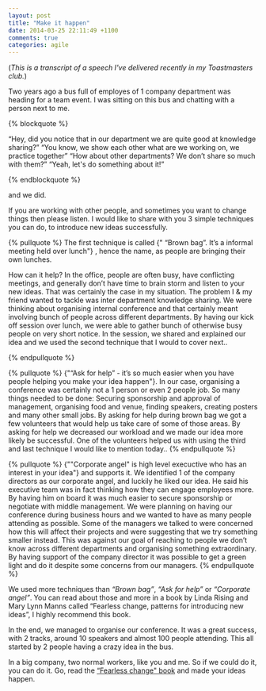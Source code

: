 ```yaml
---
layout: post
title: "Make it happen"
date: 2014-03-25 22:11:49 +1100
comments: true
categories: agile
---
```


(*This is a transcript of a speech I've delivered recently in my Toastmasters club.*)

Two years ago a bus full of employes of 1 company department was heading for a team event. I was sitting on this bus and chatting with a person next to me. 

{% blockquote %}

“Hey, did you notice that in our department we are quite good at knowledge sharing?”
“You know, we show each other what are we working on, we practice together”
“How about other departments? We don’t share so much with them?”
“Yeah, let's do something about it!”

{% endblockquote %}

and we did. 
<!--more--> 

If you are working with other people, and sometimes you want to change things then please listen. I would like to share with you 3 simple techniques you can do, to introduce new ideas successfully.

{% pullquote %}
The first technique is called 
{"
“Brown bag”. It’s a informal meeting held over lunch"}
, hence the name, as people are bringing their own lunches.

How can it help?
In the office, people are often busy, have conflicting meetings, and generally don’t have time to brain storm and listen to your new ideas. That was certainly the case in my situation. The problem I & my friend wanted to tackle was inter department knowledge sharing. We were thinking about organising internal conference and that certainly meant involving bunch of people across different departments. By having our kick off session over lunch, we were able to gather bunch of otherwise busy people on very short notice. In the session, we shared and explained our idea and we used the second technique that I would to cover next..

{% endpullquote %}

{% pullquote %}
{"“Ask for help” - it’s so much easier when you have people helping you make your idea happen"}. In our case, organising a conference was certainly not a 1 person or even 2 people job. So many things needed to be done: Securing sponsorship and approval of management, organising food and venue, finding speakers, creating posters and many other small jobs. By asking for help during brown bag we got a few volunteers that would help us take care of some of those areas. By asking for help we decreased our workload and we made our idea more likely be successful. One of the volunteers helped us with using the third and last technique I would like to mention today..
{% endpullquote %}

{% pullquote %}
 {""Corporate angel" is high level execuctive who has an interest in your idea"} and supports it. We identified 1 of the company directors as our corporate angel, and luckily he liked our idea. He said his executive team was in fact thinking how they can engage employees more. By having him on board it was much easier to secure sponsorship or negotiate with middle management. We were planning on having our conference during business hours and we wanted to have as many people attending as possible. Some of the managers we talked to were concerned how this will affect their projects and were suggesting that we try something smaller instead. This was against our goal of reaching to people we don’t know across different departments and organising something extraordinary. By having support of the company director it was possible to get a green light and do it despite some concerns from our managers.
{% endpullquote %}

We used more techniques than *“Brown bag”*, *“Ask for help”* or *“Corporate angel”*. You can read about those and more in a book by Linda Rising and Mary Lynn Manns called “Fearless change, patterns for introducing new ideas”, I highly recommend this book. 

In the end, we managed to organise our conference. It was a great success, with 2 tracks, around 10 speakers and almost 100 people attending. This all started by 2 people having a crazy idea in the bus.

In a big company, two normal workers, like you and me. So if we could do it, you can do it. Go, read the [“Fearless change" book](http://www.amazon.com/gp/product/0201741571/ref=as_li_qf_sp_asin_il_tl?ie=UTF8&camp=1789&creative=9325&creativeASIN=0201741571&linkCode=as2&tag=gregdziesblog-20
) and made your ideas happen.



